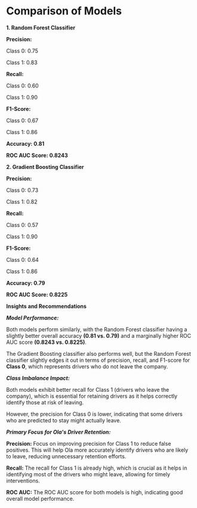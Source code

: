 # Comparison of Models
**1. Random Forest Classifier**

**Precision:**

 Class 0: 0.75

 Class 1: 0.83

**Recall:**

 Class 0: 0.60

 Class 1: 0.90

**F1-Score:**

 Class 0: 0.67 

 Class 1: 0.86

**Accuracy: 0.81**

**ROC AUC Score: 0.8243**

**2. Gradient Boosting Classifier**

**Precision:**

 Class 0: 0.73

 Class 1: 0.82

**Recall:**

 Class 0: 0.57

 Class 1: 0.90

**F1-Score:**

 Class 0: 0.64

 Class 1: 0.86

**Accuracy: 0.79**

**ROC AUC Score: 0.8225**

**Insights and Recommendations**

***Model Performance:***

Both models perform similarly, with the Random Forest classifier having a slightly better overall accuracy **(0.81 vs. 0.79)** and a marginally higher ROC AUC score **(0.8243 vs. 0.8225)**.

The Gradient Boosting classifier also performs well, but the Random Forest classifier slightly edges it out in terms of precision, recall, and F1-score for **Class 0**, which represents drivers who do not leave the company.

***Class Imbalance Impact:***

Both models exhibit better recall for Class 1 (drivers who leave the company), which is essential for retaining drivers as it helps correctly identify those at risk of leaving. 

However, the precision for Class 0 is lower, indicating that some drivers who are predicted to stay might actually leave.

***Primary Focus for Ola's Driver Retention:***

**Precision:** Focus on improving precision for Class 1 to reduce false positives. This will help Ola more accurately identify drivers who are likely to leave, reducing unnecessary retention efforts.

**Recall:** The recall for Class 1 is already high, which is crucial as it helps in identifying most of the drivers who might leave, allowing for timely interventions.

**ROC AUC:** The ROC AUC score for both models is high, indicating good overall model performance.
